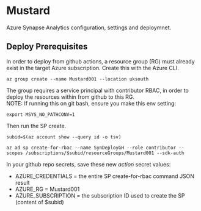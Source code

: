 # Mustard
Azure Synapse Analytics configuration, settings and deploymnet.

## Deploy Prerequisites
In order to deploy from github actions, a resource group (RG) must already exist in the target Azure subscription.  Create this with the Azure CLI.  

``` 
az group create --name Mustard001 --location uksouth  
```

The group requires a service principal with contributor RBAC, in order to deploy the resources within from github to this RG.  
NOTE: If running this on git bash, ensure you make this env setting:  
```
export MSYS_NO_PATHCONV=1
```
Then run the SP create.  
```
subid=$(az account show --query id -o tsv)

az ad sp create-for-rbac --name SynDeployGH --role contributor --scopes /subscriptions/$subid/resourceGroups/Mustard001 --sdk-auth
```

In your github repo secrets, save these new _action_ secret values:
- AZURE_CREDENTIALS = the entire SP create-for-rbac command JSON result
- AZURE_RG = Mustard001
- AZURE_SUBSCRIPTION = the subscription ID used to create the SP (content of $subid)



